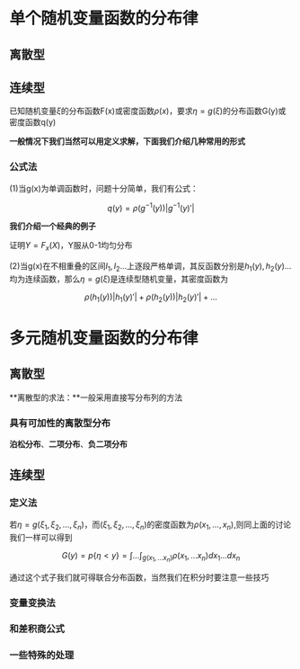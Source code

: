 # 单个随机变量函数的分布律
## 离散型

## 连续型
已知随机变量$\xi$的分布函数F(x)或密度函数$\rho(x)$，要求$\eta=g(\xi)$的分布函数G(y)或密度函数q(y)

**一般情况下我们当然可以用定义求解，下面我们介绍几种常用的形式**
### 公式法
(1)当g(x)为单调函数时，问题十分简单，我们有公式：

$$q(y)=\rho(g^{-1}(y))|{g^{-1}(y)}'|$$

**我们介绍一个经典的例子**

证明$Y=F_{x}(X)$，Y服从0-1均匀分布

(2)当g(x)在不相重叠的区间$I_{1},I_{2}...$上逐段严格单调，其反函数分别是$h_{1}(y),h_{2}(y)...$均为连续函数，那么$\eta=g(\xi)$是连续型随机变量，其密度函数为

$$\rho(h_{1}(y))|{h_{1}(y)}'|+\rho(h_{2}(y))|{h_{2}(y)}'|+...$$

# 多元随机变量函数的分布律 
## 离散型
**离散型的求法：**一般采用直接写分布列的方法
### 具有可加性的离散型分布
**泊松分布**、**二项分布**、**负二项分布**
## 连续型
### 定义法
若$\eta=g(\xi_{1},\xi_{2},...,\xi_{n})$，而$(\xi_{1},\xi_{2},...,\xi_{n})$的密度函数为$\rho(x_{1},...,x_{n})$,则同上面的讨论我们一样可以得到

$$G(y)=p\left \{ \eta <y \right \} =\int ...\int _{g(x_{1},...x_{n})}\rho (x_{1},...x_{n})dx_{1}...dx_{n}$$

通过这个式子我们就可得联合分布函数，当然我们在积分时要注意一些技巧
### 变量变换法
### 和差积商公式
### 一些特殊的处理
